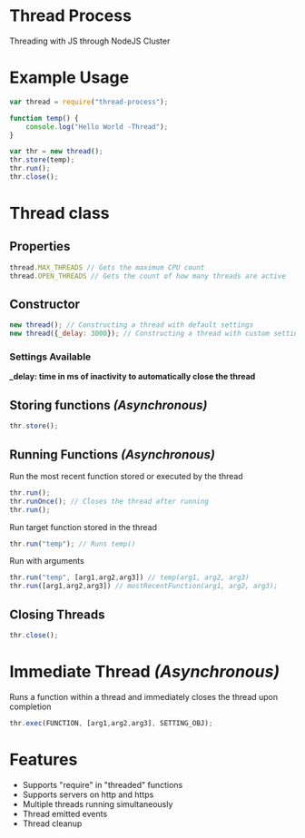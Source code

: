# **Thread Process**
Threading with JS through NodeJS Cluster
# Example Usage
```javascript
var thread = require("thread-process");

function temp() {
	console.log("Hello World -Thread");
}

var thr = new thread();
thr.store(temp);
thr.run();
thr.close();
```
# Thread class
## Properties
```javascript
thread.MAX_THREADS // Gets the maximum CPU count
thread.OPEN_THREADS // Gets the count of how many threads are active
```
## Constructor
```javascript
new thread(); // Constructing a thread with default settings
new thread({_delay: 3000}); // Constructing a thread with custom settings
```
### Settings Available
**_delay: time in ms of inactivity to automatically close the thread**
## Storing functions *(Asynchronous)*
```javascript
thr.store();
```
## Running Functions *(Asynchronous)*
Run the most recent function stored or executed by the thread
```javascript
thr.run();
thr.runOnce(); // Closes the thread after running
thr.run();
```
Run target function stored in the thread
```javascript
thr.run("temp"); // Runs temp()
```
Run with arguments
```javascript
thr.run("temp", [arg1,arg2,arg3]) // temp(arg1, arg2, arg3)
thr.run([arg1,arg2,arg3]) // mostRecentFunction(arg1, arg2, arg3);
```
## Closing Threads
```javascript
thr.close();
```
# Immediate Thread *(Asynchronous)*
Runs a function within a thread and immediately closes the thread upon completion
```javascript
thr.exec(FUNCTION, [arg1,arg2,arg3], SETTING_OBJ);
```
# Features
+ Supports "require" in "threaded" functions
+ Supports servers on http and https
+ Multiple threads running simultaneously
+ Thread emitted events
+ Thread cleanup

